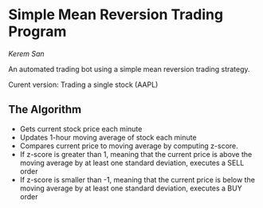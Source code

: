 # Simple Mean Reversion Trading Program

*Kerem San*

An automated trading bot using a simple mean reversion trading strategy.

Curent version: Trading a single stock (AAPL)

## The Algorithm

- Gets current stock price each minute
- Updates 1-hour moving average of stock each minute
- Compares current price to moving average by computing z-score.
- If z-score is greater than 1, meaning that the current price is above
  the moving average by at least one standard deviation, executes a SELL order
- If z-score is smaller than -1, meaning that the current price is below
  the moving average by at least one standard deviation, executes a BUY order